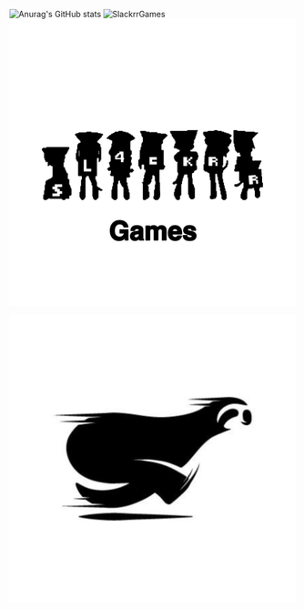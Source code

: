 ![Anurag's GitHub stats](https://github-readme-stats.vercel.app/api?username=ublockedslackrr&show_icons=true&theme=dracula)
![SlackrrGames](https://github.io/ublockedslackrr/repo=ublockedslackrr/slackrrgames.png?raw=true)
![hello](https://raw.githubusercontent.com/ublockedslackrr/ublockedslackrr/imgs/slackrrgames.png)

<a href="https://ublockedslackrr.github.io./"><img src="slackrr.png"></a>
